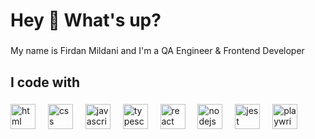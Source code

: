 <h1 align="left">Hey 👋 What's up?</h1>

###

<p align="left">My name is Firdan Mildani and I'm a QA Engineer & Frontend Developer</p>

###

<h2 align="left">I code with</h2>

###

<div align="left">
  <img src="https://static.cdnlogo.com/logos/h/84/html.svg" height="40" alt="html logo"  />
  <img width="12" />
  <img src="https://static.cdnlogo.com/logos/c/18/css.svg" height="40" alt="css logo"  />
  <img width="12" />
  <img src="https://cdn.jsdelivr.net/gh/devicons/devicon/icons/javascript/javascript-original.svg" height="40" alt="javascript logo"  />
  <img width="12" />
  <img src="https://cdn.jsdelivr.net/gh/devicons/devicon/icons/typescript/typescript-original.svg" height="40" alt="typescript logo"  />
  <img width="12" />
  <img src="https://cdn.jsdelivr.net/gh/devicons/devicon/icons/react/react-original.svg" height="40" alt="react logo"  />
  <img width="12" />
  <img src="https://cdn.jsdelivr.net/gh/devicons/devicon/icons/nodejs/nodejs-original.svg" height="40" alt="nodejs logo"  />
  <img width="12" />
  <img src="https://cdn.jsdelivr.net/gh/devicons/devicon/icons/jest/jest-plain.svg" height="40" alt="jest logo"  />
  <img width="12" />
  <img src="https://camo.githubusercontent.com/6b8ca60875f934485168f0182744628ba40df6315b18c00a1dc5e01764892156/68747470733a2f2f63646e2e6a7364656c6976722e6e65742f67682f6f6666656e736976652d766b2f49636f6e73406d61737465722f706c61797772696768742f706c61797772696768742d6f726967696e616c2e737667" height="40" alt="playwright logo"  />
  
</div>

###
